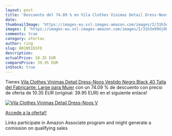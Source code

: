 ```yaml
---
layout: post
title: 'Descuento del 74.09 % en Vila Clothes Vinimas Detail Dress-Noos V'
date: 
thumbnailImage: 'https://images-eu.ssl-images-amazon.com/images/I/31h3e99UjOL._SL200_.jpg'
images: [ 'https://images-eu.ssl-images-amazon.com/images/I/31h3e99UjOL._SL200_.jpg' ]
comments: true
category: ofertas
author: ring
slug: B01N5ID1FO
description:
actualPrice: 10.35 EUR
comparePrice: 39.95 EUR
inStock: true
---
```


Tienes [Vila Clothes Vinimas Detail Dress-Noos Vestido  Negro Black  40  Talla del Fabricante: Large  para Mujer](https://www.amazon.es/dp/B01N5ID1FO/?tag=tolees-21) con un 74.09 % de descuento con precio de oferta de 10.35 EUR (original: 39.95 EUR) en el siguiente enlace!

[![Vila Clothes Vinimas Detail Dress-Noos V](https://images-eu.ssl-images-amazon.com/images/I/31h3e99UjOL._SL200_.jpg)](https://www.amazon.es/dp/B01N5ID1FO/?tag=tolees-21)

[Accede a la oferta!!](https://www.amazon.es/dp/B01N5ID1FO/?tag=tolees-21)

Links participate in Amazon Associate program and might generate a comission on qualifying sales


